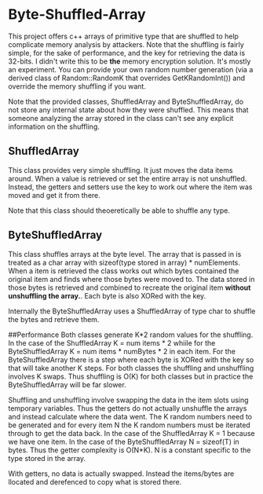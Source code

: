 # Byte-Shuffled-Array
This project offers c++ arrays of primitive type that are shuffled to  help complicate memory
analysis by attackers.
Note that the shuffling is fairly simple, for the sake of performance, and the key for retrieving
the data is 32-bits. I didn't write this to be **the** memory encryption solution. It's mostly an
experiment. You can provide your own random number generation (via a derived class of Random::RandomK
that overrides GetKRandomInt()) and override the memory shuffling if you want.

Note that the provided classes, ShuffledArray and ByteShuffledArray, do not store any internal 
state about how they were shuffled. This means that someone analyzing the array stored in the 
class can't see any explicit information on the shuffling.

## ShuffledArray
This class provides very simple shuffling. It just moves the data items around. When a value 
is retrieved or set the entire array is not unshuffled. Instead, the getters and setters use
the key to work out where the item was moved and get it from there.

Note that this class should theoeretically be able to shuffle any type.

## ByteShuffledArray
This class shuffles arrays at the byte level. The array that is passed in is treated as a 
char array with sizeof(type stored in array) * numElements. When a item is retrieved the
class works out which bytes contained the original item and finds where those bytes
were moved to. The data stored in those bytes is retrieved and combined to recreate the 
original item **without unshuffling the array.**. Each byte is also XORed with the key.

Internally the ByteShuffledArray uses a ShuffledArray of type char to shuffle the bytes and retrieve
them.

##Performance
Both classes generate K*2 random values for the shuffling. In the case of the ShuffledArray K = num items * 2
whiile for the ByteShuffledArray K = num items * numBytes * 2 in each item.  For the ByteShuffledArray there
is a step where each byte is XORed with the key so that will take another K steps. For both classes the shuffling
and unshuffling involves K swaps. Thus shuffling is O(K) for both classes but in practice the ByteShuffledArray
will be far slower.

Shuffling and unshuffling involve swapping the data in the item slots using temporary variables. Thus the getters
do not actually unshuffle the arrays and instead calculate where the data went. The K random numbers need
to be generated and for every item N the K random numbers must be iterated through to get the data back.
In the case of the ShuffledArray K = 1 because we have one item. In the case of the ByteShuffledArray N = sizeof(T)
in bytes. Thus the getter complexity is O(N*K). N is a constant specific to the type stored in the array.

With getters, no data is actually swapped. Instead the items/bytes are llocated and derefenced to copy what is stored
there.

